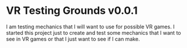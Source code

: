 # VR Testing Grounds v0.0.1
 I am testing mechanics that I will want to use for possible VR games. I started this project just to create and test some mechanics that I want to see in VR games or that I just want to see if I can make.
